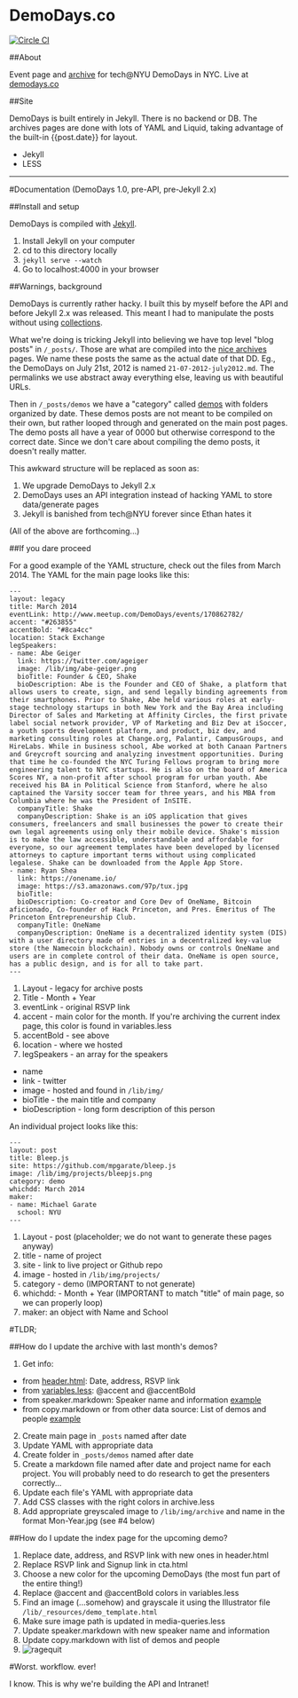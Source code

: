 DemoDays.co
======================

[![Circle CI](https://circleci.com/gh/TechAtNYU/demodays/tree/master.svg?style=svg)](https://circleci.com/gh/TechAtNYU/demodays/tree/master)

##About

Event page and [archive](http://demodays.co/archive) for tech@NYU DemoDays in NYC. Live at [demodays.co](http://demodays.co)

##Site

DemoDays is built entirely in Jekyll. There is no backend or DB. The archives pages are done with lots of YAML and Liquid, taking advantage of the built-in {{post.date}} for layout.

* Jekyll
* LESS

---

#Documentation (DemoDays 1.0, pre-API, pre-Jekyll 2.x)

##Install and setup

DemoDays is compiled with [Jekyll](http://jekyllrb.com/). 

1. Install Jekyll on your computer
2. cd to this directory locally
3. `jekyll serve --watch`
4. Go to localhost:4000 in your browser

##Warnings, background

DemoDays is currently rather hacky. I built this by myself before the API and before Jekyll 2.x was released. This meant I had to manipulate the posts without using [collections](http://jekyllrb.com/docs/collections/).

What we're doing is tricking Jekyll into believing we have top level "blog posts" in `/_posts/`. Those are what are compiled into the [nice archives](http://demodays.co/archive/11/2013/) pages. We name these posts the same as the actual date of that DD. Eg., the DemoDays on July 21st, 2012 is named `21-07-2012-july2012.md`. The permalinks we use abstract away everything else, leaving us with beautiful URLs.

Then in `/_posts/demos` we have a "category" called [demos](https://github.com/TechAtNYU/demodays/tree/master/_posts/demos) with folders organized by date. These demos posts are not meant to be compiled on their own, but rather looped through and generated on the main post pages. The demo posts all have a year of 0000 but otherwise correspond to the correct date. Since we don't care about compiling the demo posts, it doesn't really matter.

This awkward structure will be replaced as soon as:

1. We upgrade DemoDays to Jekyll 2.x
2. DemoDays uses an API integration instead of hacking YAML to store data/generate pages
3. Jekyll is banished from tech@NYU forever since Ethan hates it

(All of the above are forthcoming...)

##If you dare proceed

For a good example of the YAML structure, check out the files from March 2014. The YAML for the main page looks like this:

```
---
layout: legacy
title: March 2014
eventLink: http://www.meetup.com/DemoDays/events/170862782/
accent: "#263855"
accentBold: "#8ca4cc"
location: Stack Exchange
legSpeakers:
- name: Abe Geiger
  link: https://twitter.com/ageiger
  image: /lib/img/abe-geiger.png
  bioTitle: Founder & CEO, Shake
  bioDescription: Abe is the Founder and CEO of Shake, a platform that allows users to create, sign, and send legally binding agreements from their smartphones. Prior to Shake, Abe held various roles at early-stage technology startups in both New York and the Bay Area including Director of Sales and Marketing at Affinity Circles, the first private label social network provider, VP of Marketing and Biz Dev at iSoccer, a youth sports development platform, and product, biz dev, and marketing consulting roles at Change.org, Palantir, CampusGroups, and HireLabs. While in business school, Abe worked at both Canaan Partners and Greycroft sourcing and analyzing investment opportunities. During that time he co-founded the NYC Turing Fellows program to bring more engineering talent to NYC startups. He is also on the board of America Scores NY, a non-profit after school program for urban youth. Abe received his BA in Political Science from Stanford, where he also captained the Varsity soccer team for three years, and his MBA from Columbia where he was the President of InSITE.
  companyTitle: Shake
  companyDescription: Shake is an iOS application that gives consumers, freelancers and small businesses the power to create their own legal agreements using only their mobile device. Shake's mission is to make the law accessible, understandable and affordable for everyone, so our agreement templates have been developed by licensed attorneys to capture important terms without using complicated legalese. Shake can be downloaded from the Apple App Store. 
- name: Ryan Shea
  link: https://onename.io/
  image: https://s3.amazonaws.com/97p/tux.jpg
  bioTitle: 
  bioDescription: Co-creator and Core Dev of OneName, Bitcoin aficionado, Co-founder of Hack Princeton, and Pres. Emeritus of The Princeton Entrepreneurship Club.
  companyTitle: OneName
  companyDescription: OneName is a decentralized identity system (DIS) with a user directory made of entries in a decentralized key-value store (the Namecoin blockchain). Nobody owns or controls OneName and users are in complete control of their data. OneName is open source, has a public design, and is for all to take part.
---
```

1. Layout - legacy for archive posts
2. Title - Month + Year
3. eventLink - original RSVP link
4. accent - main color for the month. If you're archiving the current index page, this color is found in variables.less
5. accentBold - see above
6. location - where we hosted
7. legSpeakers - an array for the speakers
  - name
  - link - twitter
  - image - hosted and found in `/lib/img/`
  - bioTitle - the main title and company
  - bioDescription - long form description of this person

An individual project looks like this:

```
---
layout: post
title: Bleep.js
site: https://github.com/mpgarate/bleep.js
image: /lib/img/projects/bleepjs.png
category: demo
whichdd: March 2014
maker:
- name: Michael Garate
  school: NYU
---
```

1. Layout - post (placeholder; we do not want to generate these pages anyway)
2. title - name of project
3. site - link to live project or Github repo
4. image - hosted in `/lib/img/projects/`
5. category - demo (IMPORTANT to not generate)
6. whichdd: - Month + Year (IMPORTANT to match "title" of main page, so we can properly loop)
7. maker: an object with Name and School

#TLDR; 

##How do I update the archive with last month's demos?

1. Get info:
  - from [header.html](https://github.com/TechAtNYU/demodays/blob/master/_includes/header.html#L11): Date, address, RSVP link
  - from [variables.less](https://github.com/TechAtNYU/demodays/blob/master/lib/css/_less/variables.less#L8): @accent and @accentBold
  - from speaker.markdown: Speaker name and information [example](https://raw.githubusercontent.com/TechAtNYU/demodays/d11de2bb82cb807b5f68257c7063f3e2ace70837/_includes/speaker.markdown)
  - from copy.markdown or from other data source: List of demos and people [example](https://raw.githubusercontent.com/TechAtNYU/demodays/dbab8ad2862f7b58e5786975b2e6e44d41a99cf6/_includes/copy.markdown)
2. Create main page in `_posts` named after date
3. Update YAML with appropriate data
4. Create folder in `_posts/demos` named after date
5. Create a markdown file named after date and project name for each project. You will probably need to do research to get the presenters correctly...
6. Update each file's YAML with appropriate data
7. Add CSS classes with the right colors in archive.less
8. Add appropriate greyscaled image to `/lib/img/archive` and name in the format Mon-Year.jpg (see #4 below)

##How do I update the index page for the upcoming demo?

1. Replace date, address, and RSVP link with new ones in header.html
2. Replace RSVP link and Signup link in cta.html
3. Choose a new color for the upcoming DemoDays (the most fun part of the entire thing!)
4. Replace @accent and @accentBold colors in variables.less
5. Find an image (...somehow) and grayscale it using the Illustrator file `/lib/_resources/demo_template.html`
6. Make sure image path is updated in media-queries.less
7. Update speaker.markdown with new speaker name and information
8. Update copy.markdown with list of demos and people
9. ![ragequit](http://media.giphy.com/media/WgurxCFNBZO6Y/giphy.gif)

#Worst. workflow. ever!

I know. This is why we're building the API and Intranet!
